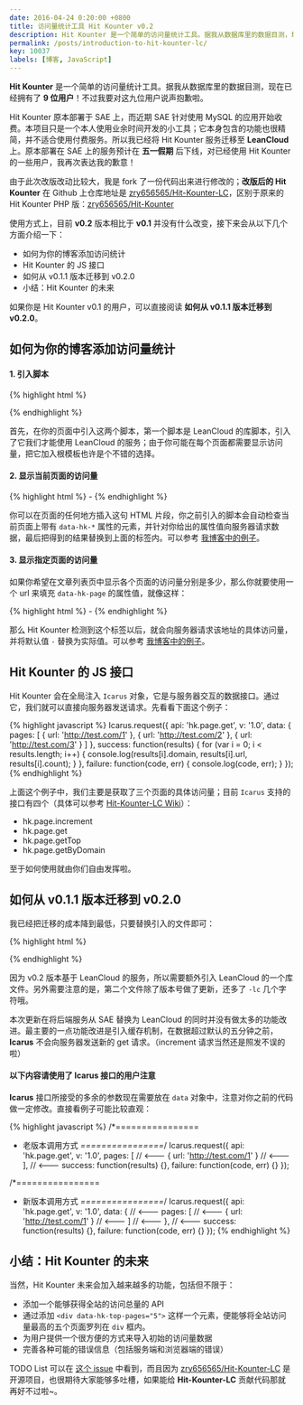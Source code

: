 ```yaml
---
date: 2016-04-24 0:20:00 +0800
title: 访问量统计工具 Hit Kounter v0.2
description: Hit Kounter 是一个简单的访问量统计工具。据我从数据库里的数据目测，现在已经拥有了 9 位用户！不过我要对这九位用户说声抱歉啦。Hit Kounter 原本部署于 SAE 上，而近期 SAE 针对使用 MySQL 的应用开始收费。本项目只是一个本人使用业余时间开发的小工具；它本身包含的功能也很精简，并不适合使用付费服务。所以我已经将 Hit Kounter 服务迁移至 LeanCloud 上。原本部署在 SAE 上的服务预计在五一假期后下线，对已经使用 Hit Kounter 的一些用户，我再次表达我的歉意！使用方式上，目前 v0.2 版本相比于 v0.1 并没有什么改变…
permalink: /posts/introduction-to-hit-kounter-lc/
key: 10037
labels: [博客, JavaScript]
---
```


**Hit Kounter** 是一个简单的访问量统计工具。据我从数据库里的数据目测，现在已经拥有了 **9 位用户**！不过我要对这九位用户说声抱歉啦。

Hit Kounter 原本部署于 SAE 上，而近期 SAE 针对使用 MySQL 的应用开始收费。本项目只是一个本人使用业余时间开发的小工具；它本身包含的功能也很精简，并不适合使用付费服务。所以我已经将 Hit Kounter 服务迁移至 **LeanCloud** 上。原本部署在 SAE 上的服务预计在 **五一假期** 后下线，对已经使用 Hit Kounter 的一些用户，我再次表达我的歉意！

由于此次改版改动比较大，我是 fork 了一份代码出来进行修改的；**改版后的 Hit Kounter** 在 Github 上仓库地址是 [zry656565/Hit-Kounter-LC](https://github.com/zry656565/Hit-Kounter-LC)，区别于原来的 Hit Kounter PHP 版：[zry656565/Hit-Kounter](https://github.com/zry656565/Hit-Kounter)

使用方式上，目前 **v0.2** 版本相比于 **v0.1** 并没有什么改变，接下来会从以下几个方面介绍一下：

- 如何为你的博客添加访问统计
- Hit Kounter 的 JS 接口
- 如何从 v0.1.1 版本迁移到 v0.2.0
- 小结：Hit Kounter 的未来

如果你是 Hit Kounter v0.1 的用户，可以直接阅读 **如何从 v0.1.1 版本迁移到 v0.2.0**。

## 如何为你的博客添加访问量统计

#### 1. 引入脚本

{% highlight html %}
<script src="https://cdn1.lncld.net/static/js/av-mini-0.6.10.js"></script>
<script src="http://jerry-cdn.b0.upaiyun.com/hit-kounter/hit-kounter-lc-0.2.0.js"></script>
{% endhighlight %}

首先，在你的页面中引入这两个脚本，第一个脚本是 LeanCloud 的库脚本，引入了它我们才能使用 LeanCloud 的服务；由于你可能在每个页面都需要显示访问量，把它加入根模板也许是个不错的选择。

#### 2. 显示当前页面的访问量

{% highlight html %}
<span data-hk-page="current"> - </span>
{% endhighlight %}

你可以在页面的任何地方插入这句 HTML 片段，你之前引入的脚本会自动检查当前页面上带有 `data-hk-*` 属性的元素，并针对你给出的属性值向服务器请求数据，最后把得到的结果替换到上面的标签内。可以参考 [我博客中的例子](https://github.com/zry656565/heaven-blog/blob/5f19693ac0fb5723ef18d69b57106d2f95021400/_layouts/post.html#L9)。

#### 3. 显示指定页面的访问量

如果你希望在文章列表页中显示各个页面的访问量分别是多少，那么你就要使用一个 url 来填充 `data-hk-page` 的属性值，就像这样：

{% highlight html %}
<span data-hk-page="http://jerryzou.com/posts/design-for-all-mobile-resolution/"> - </span>
{% endhighlight %}

那么 Hit Kounter 检测到这个标签以后，就会向服务器请求该地址的具体访问量，并将默认值 ` - ` 替换为实际值。可以参考 [我博客中的例子](https://github.com/zry656565/heaven-blog/blob/5f19693ac0fb5723ef18d69b57106d2f95021400/index.html#L13)。

## Hit Kounter 的 JS 接口

Hit Kounter 会在全局注入 `Icarus` 对象，它是与服务器交互的数据接口。通过它，我们就可以直接向服务器发送请求。先看看下面这个例子：

{% highlight javascript %}
Icarus.request({
  api: 'hk.page.get',
  v: '1.0',
  data: {
    pages: [
      { url: 'http://test.com/1' },
      { url: 'http://test.com/2' },
      { url: 'http://test.com/3' }
    ]
  },
  success: function(results) {
    for (var i = 0; i < results.length; i++) {
      console.log(results[i].domain, results[i].url, results[i].count);
    }
  },
  failure: function(code, err) {
    console.log(code, err);
  }
});
{% endhighlight %}

上面这个例子中，我们主要是获取了三个页面的具体访问量；目前 `Icarus` 支持的接口有四个（具体可以参考 [Hit-Kounter-LC Wiki](https://github.com/zry656565/Hit-Kounter-LC/wiki/Icarus:-APIs)）：

- hk.page.increment
- hk.page.get
- hk.page.getTop
- hk.page.getByDomain

至于如何使用就由你们自由发挥啦。

## 如何从 v0.1.1 版本迁移到 v0.2.0

我已经把迁移的成本降到最低，只要替换引入的文件即可：

{% highlight html %}
<!-- 老版本需要引入的文件 -->
<script src="http://jerry-cdn.b0.upaiyun.com/hit-kounter/hit-kounter-0.1.1.js"></script>

<!-- 新版本需要引入的文件 -->
<script src="https://cdn1.lncld.net/static/js/av-mini-0.6.10.js"></script>
<script src="http://jerry-cdn.b0.upaiyun.com/hit-kounter/hit-kounter-lc-0.2.0.js"></script>
{% endhighlight %}

因为 v0.2 版本基于 LeanCloud 的服务，所以需要额外引入 LeanCloud 的一个库文件。另外需要注意的是，第二个文件除了版本号做了更新，还多了 `-lc` 几个字符哦。

本次更新在将后端服务从 SAE 替换为 LeanCloud 的同时并没有做太多的功能改进。最主要的一点功能改进是引入缓存机制，在数据超过默认的五分钟之前，**Icarus** 不会向服务器发送新的 get 请求。（increment 请求当然还是照发不误的啦）

#### 以下内容请使用了 Icarus 接口的用户注意

**Icarus** 接口所接受的多余的参数现在需要放在 `data` 对象中，注意对你之前的代码做一定修改。直接看例子可能比较直观：

{% highlight javascript %}
/*================
 * 老版本调用方式
 *================*/
Icarus.request({
  api: 'hk.page.get',
  v: '1.0',
  pages: [                          // <---
    { url: 'http://test.com/1' }    // <---
  ],                                // <---
  success: function(results) {},
  failure: function(code, err) {}
});

/*================
 * 新版本调用方式
 *================*/
Icarus.request({
  api: 'hk.page.get',
  v: '1.0',
  data: {                           // <---
    pages: [                        // <---
      { url: 'http://test.com/1' }  // <---
    ]                               // <---
  },                                // <---
  success: function(results) {},
  failure: function(code, err) {}
});
{% endhighlight %}

## 小结：Hit Kounter 的未来

当然，Hit Kounter 未来会加入越来越多的功能，包括但不限于：

- 添加一个能够获得全站的访问总量的 API
- 通过添加 `<div data-hk-top-pages="5">` 这样一个元素，便能够将全站访问量最高的五个页面罗列在 `div` 框内。
- 为用户提供一个很方便的方式来导入初始的访问量数据
- 完善各种可能的错误信息（包括服务端和浏览器端的错误）

TODO List 可以在 [这个 issue](https://github.com/zry656565/Hit-Kounter-LC/issues/1) 中看到，而且因为 [zry656565/Hit-Kounter-LC](https://github.com/zry656565/Hit-Kounter-LC) 是开源项目，也很期待大家能够多吐槽，如果能给 **Hit-Kounter-LC** 贡献代码那就再好不过啦~。